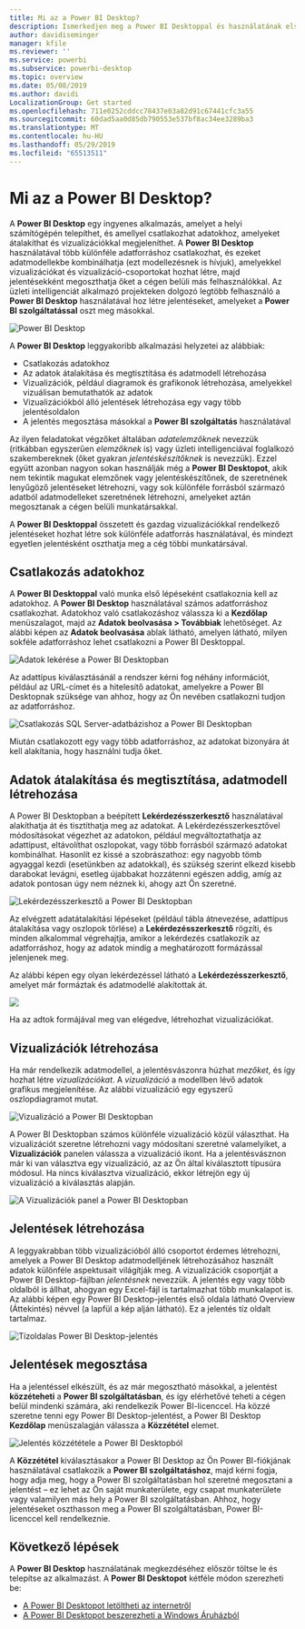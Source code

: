 ```yaml
---
title: Mi az a Power BI Desktop?
description: Ismerkedjen meg a Power BI Desktoppal és használatának első lépéseivel
author: davidiseminger
manager: kfile
ms.reviewer: ''
ms.service: powerbi
ms.subservice: powerbi-desktop
ms.topic: overview
ms.date: 05/08/2019
ms.author: davidi
LocalizationGroup: Get started
ms.openlocfilehash: 711e0252cddcc78437e03a82d91c67441cfc3a55
ms.sourcegitcommit: 60dad5aa0d85db790553e537bf8ac34ee3289ba3
ms.translationtype: MT
ms.contentlocale: hu-HU
ms.lasthandoff: 05/29/2019
ms.locfileid: "65513511"
---
```

# <a name="what-is-power-bi-desktop"></a>Mi az a Power BI Desktop?

A **Power BI Desktop** egy ingyenes alkalmazás, amelyet a helyi számítógépén telepíthet, és amellyel csatlakozhat adatokhoz, amelyeket átalakíthat és vizualizációkkal megjeleníthet. A **Power BI Desktop** használatával több különféle adatforráshoz csatlakozhat, és ezeket adatmodellekbe kombinálhatja (ezt modellezésnek is hívjuk), amelyekkel vizualizációkat és vizualizáció-csoportokat hozhat létre, majd jelentésekként megoszthatja őket a cégen belüli más felhasználókkal. Az üzleti intelligenciát alkalmazó projekteken dolgozó legtöbb felhasználó a **Power BI Desktop** használatával hoz létre jelentéseket, amelyeket a **Power BI szolgáltatással** oszt meg másokkal.

![Power BI Desktop](media/desktop-what-is-desktop/what-is-desktop_01.png)

A **Power BI Desktop** leggyakoribb alkalmazási helyzetei az alábbiak:

* Csatlakozás adatokhoz
* Az adatok átalakítása és megtisztítása és adatmodell létrehozása
* Vizualizációk, például diagramok és grafikonok létrehozása, amelyekkel vizuálisan bemutathatók az adatok
* Vizualizációkból álló jelentések létrehozása egy vagy több jelentésoldalon
* A jelentés megosztása másokkal a **Power BI szolgáltatás** használatával

Az ilyen feladatokat végzőket általában *adatelemzőknek* nevezzük (ritkábban egyszerűen *elemzőknek* is) vagy üzleti intelligenciával foglalkozó szakembereknek (őket gyakran *jelentéskészítőknek* is nevezzük). Ezzel együtt azonban nagyon sokan használják még a **Power BI Desktopot**, akik nem tekintik magukat elemzőnek vagy jelentéskészítőnek, de szeretnének lenyűgöző jelentéseket létrehozni, vagy sok különféle forrásból származó adatból adatmodelleket szeretnének létrehozni, amelyeket aztán megosztanak a cégen belüli munkatársakkal.

A **Power BI Desktoppal** összetett és gazdag vizualizációkkal rendelkező jelentéseket hozhat létre sok különféle adatforrás használatával, és mindezt egyetlen jelentésként oszthatja meg a cég többi munkatársával. 

## <a name="connect-to-data"></a>Csatlakozás adatokhoz
A **Power BI Desktoppal** való munka első lépéseként csatlakoznia kell az adatokhoz. A **Power BI Desktop** használatával számos adatforráshoz csatlakozhat. Adatokhoz való csatlakozáshoz válassza ki a **Kezdőlap** menüszalagot, majd az **Adatok beolvasása > Továbbiak** lehetőséget. Az alábbi képen az **Adatok beolvasása** ablak látható, amelyen látható, milyen sokféle adatforráshoz lehet csatlakozni a Power BI Desktoppal.

![Adatok lekérése a Power BI Desktopban](media/desktop-what-is-desktop/what-is-desktop_02.png)

Az adattípus kiválasztásánál a rendszer kérni fog néhány információt, például az URL-címet és a hitelesítő adatokat, amelyekre a Power BI Desktopnak szüksége van ahhoz, hogy az Ön nevében csatlakozni tudjon az adatforráshoz.

![Csatlakozás SQL Server-adatbázishoz a Power BI Desktopban](media/desktop-what-is-desktop/what-is-desktop_03.png)

Miután csatlakozott egy vagy több adatforráshoz, az adatokat bizonyára át kell alakítania, hogy használni tudja őket.

## <a name="transform-and-clean-data-create-a-model"></a>Adatok átalakítása és megtisztítása, adatmodell létrehozása

A Power BI Desktopban a beépített **Lekérdezésszerkesztő** használatával alakíthatja át és tisztíthatja meg az adatokat. A Lekérdezésszerkesztővel módosításokat végezhet az adatokon, például megváltoztathatja az adattípust, eltávolíthat oszlopokat, vagy több forrásból származó adatokat kombinálhat. Hasonlít ez kissé a szobrászathoz: egy nagyobb tömb agyaggal kezdi (esetünkben az adatokkal), és szükség szerint elkezd kisebb darabokat levágni, esetleg újabbakat hozzátenni egészen addig, amíg az adatok pontosan úgy nem néznek ki, ahogy azt Ön szeretné. 

![Lekérdezésszerkesztő a Power BI Desktopban](media/desktop-getting-started/designer_gsg_editquery.png)

Az elvégzett adatátalakítási lépéseket (például tábla átnevezése, adattípus átalakítása vagy oszlopok törlése) a **Lekérdezésszerkesztő** rögzíti, és minden alkalommal végrehajtja, amikor a lekérdezés csatlakozik az adatforráshoz, hogy az adatok mindig a meghatározott formázással jelenjenek meg.

Az alábbi képen egy olyan lekérdezéssel látható a **Lekérdezésszerkesztő**, amelyet már formáztak és adatmodellé alakítottak át.

 ![](media/desktop-getting-started/shapecombine_querysettingsfinished.png)

Ha az adtok formájával meg van elégedve, létrehozhat vizualizációkat. 

## <a name="create-visuals"></a>Vizualizációk létrehozása 

Ha már rendelkezik adatmodellel, a jelentésvászonra húzhat *mezőket*, és így hozhat létre *vizualizációkat*. A *vizualizáció* a modellben lévő adatok grafikus megjelenítése. Az alábbi vizualizáció egy egyszerű oszlopdiagramot mutat. 

![Vizualizáció a Power BI Desktopban](media/desktop-what-is-desktop/what-is-desktop_04.png)

A Power BI Desktopban számos különféle vizualizáció közül választhat. Ha vizualizációt szeretne létrehozni vagy módosítani szeretné valamelyiket, a **Vizualizációk** panelen válassza a vizualizáció ikont. Ha a jelentésvásznon már ki van választva egy vizualizáció, az az Ön által kiválasztott típusúra módosul. Ha nincs kiválasztva vizualizáció, ekkor létrejön egy új vizualizáció a kiválasztás alapján.

![A Vizualizációk panel a Power BI Desktopban](media/desktop-what-is-desktop/what-is-desktop_05.png)

## <a name="create-reports"></a>Jelentések létrehozása

A leggyakrabban több vizualizációból álló csoportot érdemes létrehozni, amelyek a Power BI Desktop adatmodelljének létrehozásához használt adatok különféle aspektusait világítják meg. A vizualizációk csoportját a Power BI Desktop-fájlban *jelentésnek* nevezzük. A jelentés egy vagy több oldalból is állhat, ahogyan egy Excel-fájl is tartalmazhat több munkalapot is. Az alábbi képen egy Power BI Desktop-jelentés első oldala látható Overview (Áttekintés) névvel (a lapfül a kép alján látható). Ez a jelentés tíz oldalt tartalmaz.

![Tízoldalas Power BI Desktop-jelentés](media/desktop-what-is-desktop/what-is-desktop_01.png)

## <a name="share-reports"></a>Jelentések megosztása

Ha a jelentéssel elkészült, és az már megosztható másokkal, a jelentést **közzéteheti** a **Power BI szolgáltatásban**, és így elérhetővé teheti a cégen belül mindenki számára, aki rendelkezik Power BI-licenccel. Ha közzé szeretne tenni egy Power BI Desktop-jelentést, a Power BI Desktop **Kezdőlap** menüszalagján válassza a **Közzététel** elemet.

![Jelentés közzététele a Power BI Desktopból](media/desktop-what-is-desktop/what-is-desktop_06.png)

A **Közzététel** kiválasztásakor a Power BI Desktop az Ön Power BI-fiókjának használatával csatlakozik a **Power BI szolgáltatáshoz**, majd kérni fogja, hogy adja meg, hogy a Power BI szolgáltatásban hol szeretné megosztani a jelentést – ez lehet az Ön saját munkaterülete, egy csapat munkaterülete vagy valamilyen más hely a Power BI szolgáltatásban. Ahhoz, hogy jelentéseket oszthasson meg a Power BI szolgáltatásban, Power BI-licenccel kell rendelkeznie.


## <a name="next-steps"></a>Következő lépések

A **Power BI Desktop** használatának megkezdéséhez először töltse le és telepítse az alkalmazást. A **Power BI Desktopot** kétféle módon szerezheti be:

* [A Power BI Desktopot letöltheti az internetről](desktop-get-the-desktop.md)
* [A Power BI Desktopot beszerezheti a Windows Áruházból](http://aka.ms/pbidesktopstore)
